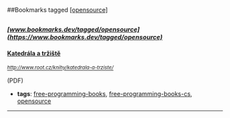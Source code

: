 ##Bookmarks tagged [[opensource]](https://www.bookmarks.dev?q=[opensource])

_<sup><sup>[www.bookmarks.dev/tagged/opensource](https://www.bookmarks.dev/tagged/opensource)</sup></sup>_
---
#### [Katedrála a tržiště](http://www.root.cz/knihy/katedrala-a-trziste/)
_<sup>http://www.root.cz/knihy/katedrala-a-trziste/</sup>_

(PDF)
* **tags**: [free-programming-books](../tagged/free-programming-books.md), [free-programming-books-cs](../tagged/free-programming-books-cs.md), [opensource](../tagged/opensource.md)
---
